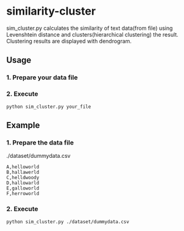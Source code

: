 # similarity-cluster
sim_cluster.py calculates the similarity of text data(from file) using Levenshtein distance and clusters(hierarchical clustering) the result. Clustering results are displayed with dendrogram.  
## Usage
### 1. Prepare your data file 
### 2. Execute  
```
python sim_cluster.py your_file
```
## Example
### 1. Prepare the data file
./dataset/dummydata.csv
```
A,helloworld
B,hallawerld
C,helldwoody
D,hallowarld
E,galloworld
F,herroworld
```
### 2. Execute
```
python sim_cluster.py ./dataset/dummydata.csv
```